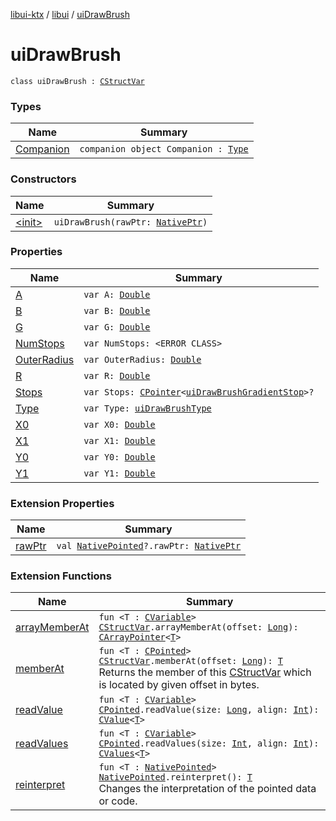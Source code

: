 [libui-ktx](../../index.md) / [libui](../index.md) / [uiDrawBrush](./index.md)

# uiDrawBrush

`class uiDrawBrush : `[`CStructVar`](../../kotlinx.cinterop/-c-struct-var/index.md)

### Types

| Name | Summary |
|---|---|
| [Companion](-companion.md) | `companion object Companion : `[`Type`](../../kotlinx.cinterop/-c-struct-var/-type/index.md) |

### Constructors

| Name | Summary |
|---|---|
| [&lt;init&gt;](-init-.md) | `uiDrawBrush(rawPtr: `[`NativePtr`](../../kotlinx.cinterop/-native-ptr.md)`)` |

### Properties

| Name | Summary |
|---|---|
| [A](-a.md) | `var A: `[`Double`](https://kotlinlang.org/api/latest/jvm/stdlib/kotlin/-double/index.html) |
| [B](-b.md) | `var B: `[`Double`](https://kotlinlang.org/api/latest/jvm/stdlib/kotlin/-double/index.html) |
| [G](-g.md) | `var G: `[`Double`](https://kotlinlang.org/api/latest/jvm/stdlib/kotlin/-double/index.html) |
| [NumStops](-num-stops.md) | `var NumStops: <ERROR CLASS>` |
| [OuterRadius](-outer-radius.md) | `var OuterRadius: `[`Double`](https://kotlinlang.org/api/latest/jvm/stdlib/kotlin/-double/index.html) |
| [R](-r.md) | `var R: `[`Double`](https://kotlinlang.org/api/latest/jvm/stdlib/kotlin/-double/index.html) |
| [Stops](-stops.md) | `var Stops: `[`CPointer`](../../kotlinx.cinterop/-c-pointer/index.md)`<`[`uiDrawBrushGradientStop`](../ui-draw-brush-gradient-stop/index.md)`>?` |
| [Type](-type.md) | `var Type: `[`uiDrawBrushType`](../ui-draw-brush-type.md) |
| [X0](-x0.md) | `var X0: `[`Double`](https://kotlinlang.org/api/latest/jvm/stdlib/kotlin/-double/index.html) |
| [X1](-x1.md) | `var X1: `[`Double`](https://kotlinlang.org/api/latest/jvm/stdlib/kotlin/-double/index.html) |
| [Y0](-y0.md) | `var Y0: `[`Double`](https://kotlinlang.org/api/latest/jvm/stdlib/kotlin/-double/index.html) |
| [Y1](-y1.md) | `var Y1: `[`Double`](https://kotlinlang.org/api/latest/jvm/stdlib/kotlin/-double/index.html) |

### Extension Properties

| Name | Summary |
|---|---|
| [rawPtr](../../kotlinx.cinterop/raw-ptr.md) | `val `[`NativePointed`](../../kotlinx.cinterop/-native-pointed/index.md)`?.rawPtr: `[`NativePtr`](../../kotlinx.cinterop/-native-ptr.md) |

### Extension Functions

| Name | Summary |
|---|---|
| [arrayMemberAt](../../kotlinx.cinterop/array-member-at.md) | `fun <T : `[`CVariable`](../../kotlinx.cinterop/-c-variable/index.md)`> `[`CStructVar`](../../kotlinx.cinterop/-c-struct-var/index.md)`.arrayMemberAt(offset: `[`Long`](https://kotlinlang.org/api/latest/jvm/stdlib/kotlin/-long/index.html)`): `[`CArrayPointer`](../../kotlinx.cinterop/-c-array-pointer.md)`<`[`T`](../../kotlinx.cinterop/array-member-at.md#T)`>` |
| [memberAt](../../kotlinx.cinterop/member-at.md) | `fun <T : `[`CPointed`](../../kotlinx.cinterop/-c-pointed/index.md)`> `[`CStructVar`](../../kotlinx.cinterop/-c-struct-var/index.md)`.memberAt(offset: `[`Long`](https://kotlinlang.org/api/latest/jvm/stdlib/kotlin/-long/index.html)`): `[`T`](../../kotlinx.cinterop/member-at.md#T)<br>Returns the member of this [CStructVar](../../kotlinx.cinterop/-c-struct-var/index.md) which is located by given offset in bytes. |
| [readValue](../../kotlinx.cinterop/read-value.md) | `fun <T : `[`CVariable`](../../kotlinx.cinterop/-c-variable/index.md)`> `[`CPointed`](../../kotlinx.cinterop/-c-pointed/index.md)`.readValue(size: `[`Long`](https://kotlinlang.org/api/latest/jvm/stdlib/kotlin/-long/index.html)`, align: `[`Int`](https://kotlinlang.org/api/latest/jvm/stdlib/kotlin/-int/index.html)`): `[`CValue`](../../kotlinx.cinterop/-c-value/index.md)`<`[`T`](../../kotlinx.cinterop/read-value.md#T)`>` |
| [readValues](../../kotlinx.cinterop/read-values.md) | `fun <T : `[`CVariable`](../../kotlinx.cinterop/-c-variable/index.md)`> `[`CPointed`](../../kotlinx.cinterop/-c-pointed/index.md)`.readValues(size: `[`Int`](https://kotlinlang.org/api/latest/jvm/stdlib/kotlin/-int/index.html)`, align: `[`Int`](https://kotlinlang.org/api/latest/jvm/stdlib/kotlin/-int/index.html)`): `[`CValues`](../../kotlinx.cinterop/-c-values/index.md)`<`[`T`](../../kotlinx.cinterop/read-values.md#T)`>` |
| [reinterpret](../../kotlinx.cinterop/reinterpret.md) | `fun <T : `[`NativePointed`](../../kotlinx.cinterop/-native-pointed/index.md)`> `[`NativePointed`](../../kotlinx.cinterop/-native-pointed/index.md)`.reinterpret(): `[`T`](../../kotlinx.cinterop/reinterpret.md#T)<br>Changes the interpretation of the pointed data or code. |
